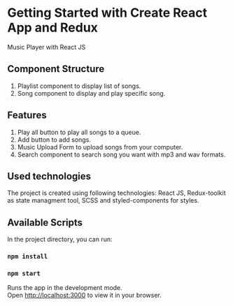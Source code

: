 # Getting Started with Create React App and Redux

Music Player with React JS

## Component Structure
1. Playlist component to display list of songs.
2. Song component to display and play specific song.

## Features
1. Play all button to play all songs to a queue.
2. Add button to add songs.
3. Music Upload Form to upload songs from your computer.
4. Search component to search song you want with mp3 and wav formats.

## Used technologies
The project is  created using following technologies: React JS, Redux-toolkit as state managment tool, SCSS and styled-components for styles.

## Available Scripts

In the project directory, you can run:

### `npm install`
### `npm start`

Runs the app in the development mode.\
Open [http://localhost:3000](http://localhost:3000) to view it in your browser.


